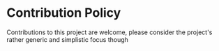# Contribution Policy

Contributions to this project are welcome, please consider the project's rather generic and simplistic focus though
